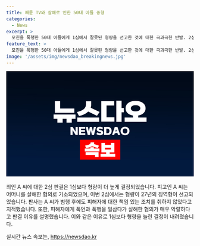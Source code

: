 ```yaml
---
title: 패륜 TV와 살해로 인한 50대 아들 중형
categories:
  - News
excerpt: >
  모친을 폭행한 50대 아들에게 1심에서 잘못된 형량을 선고한 것에 대한 극과극한 반발. 2심에서 형량을 늘리며 패륜의 정도가 극에 달한 범행으로 판단. 범행 후에도 사순간의 구호조치를 하지 않고 죄책감이나 애도의 감정도 없는 행동에 대한 비난과 비판. 이러한 태도에 대한 법정의 비판과 냉정한 판단.
feature_text: >
  모친을 폭행한 50대 아들에게 1심에서 잘못된 형량을 선고한 것에 대한 극과극한 반발. 2심에서 형량을 늘리며 패륜의 정도가 극에 달한 범행으로 판단. 범행 후에도 사순간의 구호조치를 하지 않고 죄책감이나 애도의 감정도 없는 행동에 대한 비난과 비판. 이러한 태도에 대한 법정의 비판과 냉정한 판단.
image: '/assets/img/newsdao_breakingnews.jpg'
---
```


<p><img src="/assets/img/newsdao_breakingnews.jpg" alt="flaretime 속보" /></p>

<p>죄인 A 씨에 대한 2심 판결은 1심보다 형량이 더 높게 결정되었습니다. 피고인 A 씨는 어머니를 살해한 혐의로 기소되었으며, 이번 2심에서는 형량이 27년의 징역형이 선고되었습니다. 판사는 A 씨가 범행 후에도 피해자에 대한 책임 있는 조치를 취하지 않았다고 지적했습니다. 또한, 피해자에게 폭언과 폭행을 일삼다가 살해한 혐의가 매우 악랄하다고 판결 이유를 설명했습니다. 이와 같은 이유로 1심보다 형량을 늘린 결정이 내려졌습니다.</p>
실시간 뉴스 속보는, <a href="https://newsdao.kr" rel="dofollow">https://newsdao.kr</a>



